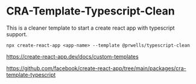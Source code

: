 # CRA-Template-Typescript-Clean

This is a cleaner template to start a create react app with typescript support.

    npx create-react-app <app-name> --template @prwells/typescript-clean

https://create-react-app.dev/docs/custom-templates

https://github.com/facebook/create-react-app/tree/main/packages/cra-template-typescript